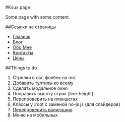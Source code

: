 #Ksux page

Some page with some content.

##Ссылки на страницы

-   [Главная](http://annavara.github.io/bubaramburim/index.html)
-   [Блог](http://annavara.github.io/bubaramburim/blog.html)
-   [Обо Мне](http://annavara.github.io/bubaramburim/about.html)
-   [Контакты](http://annavara.github.io/bubaramburim/contacts.html)
-   [Цены](http://annavara.github.io/bubaramburim/prices.html)

##Things to do

1.  Стрелки в свг, фолбек на пнг.
2.  Добавить тултипы ко всему
3.  Сделать модальное окно
4.  Поправить высоту строк (line-height)
5.  Перепроверить на планшетах
6.  Классы у :root с заменой no-js js (для слайдеров)
7.  [Перепроверить валидацию](http://validator.w3.org/nu/?doc=http%3A%2F%2Fannavara.github.io%2Fbubaramburim%2Fblog.html)
8.  Меню на мобильных
